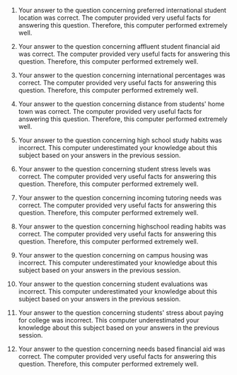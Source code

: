 1) Your answer to the question concerning preferred international student location was correct.  The computer provided very useful facts for answering this question.  Therefore, this computer performed extremely well.

2) Your answer to the question concerning affluent student financial aid was correct.  The computer provided very useful facts for answering this question.  Therefore, this computer performed extremely well.  
 
3) Your answer to the question concerning international percentages was correct.  The computer provided very useful facts for answering this question.  Therefore, this computer performed extremely well.  

4) Your answer to the question concerning distance from students' home town was correct.  The computer provided very useful facts for answering this question.  Therefore, this computer performed extremely well.
  
5) Your answer to the question concerning high school study habits was incorrect.  This computer underestimated your knowledge about this subject based on your answers in the previous session.

6) Your answer to the question concerning student stress levels was correct.  The computer provided very useful facts for answering this question.  Therefore, this computer performed extremely well.  

7) Your answer to the question concerning incoming tutoring needs was correct.  The computer provided very useful facts for answering this question.  Therefore, this computer performed extremely well.  

8) Your answer to the question concerning highschool reading habits was correct.  The computer provided very useful facts for answering this question.  Therefore, this computer performed extremely well.  

9) Your answer to the question concerning on campus housing was incorrect.  This computer underestimated your knowledge about this subject based on your answers in the previous session.

10) Your answer to the question concerning student evaluations was incorrect.  This computer underestimated your knowledge about this subject based on your answers in the previous session.

11) Your answer to the question concerning students' stress about paying for college was incorrect.  This computer underestimated your knowledge about this subject based on your answers in the previous session.

12) Your answer to the question concerning needs based financial aid was correct.  The computer provided very useful facts for answering this question.  Therefore, this computer performed extremely well.  

